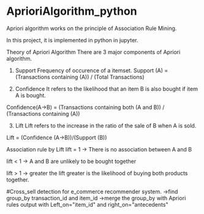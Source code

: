 # AprioriAlgorithm_python
Apriori algorithm works on the principle of Association Rule Mining.

In this project, it is implemented in python in jupyter.

Theory of Apriori Algorithm
There are 3 major components of Apriori algorithm.

1. Support
Frequency of occurence of a itemset. Support (A) = (Transactions containing (A)) / (Total Transactions)

2. Confidence
It refers to the likelihood that an item B is also bought if item A is bought.

Confidence(A->B) = (Transactions containing both (A and B)) / (Transactions containing (A))

3. Lift
Lift refers to the increase in the ratio of the sale of B when A is sold.

Lift = (Confidence (A->B))/(Support (B))

Association rule by Lift
lift = 1 -> There is no association between A and B

lift < 1 -> A and B are unlikely to be bought together

lift > 1 -> greater the lift greater is the likelihood of buying both products together.

#Cross_sell detection for e_commerce recommender system.
->find group_by transaction_id and item_id
->merge the group_by with Apriori rules output with Left_on="item_id" and right_on="antecedents" 
